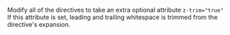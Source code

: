 Modify all of the directives to take an extra optional attribute `z-trim="true"`
If this attribute is set,
leading and trailing whitespace is trimmed from the directive's expansion.
